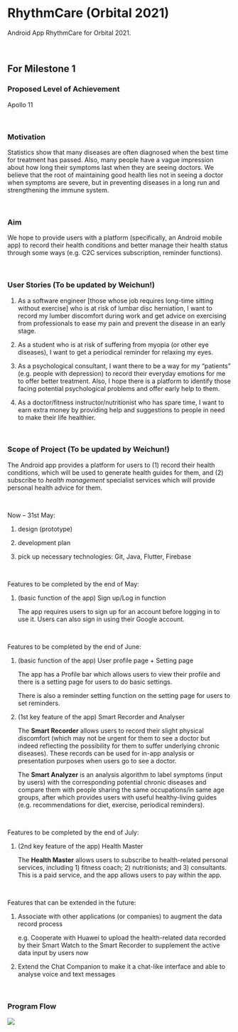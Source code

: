 # RhythmCare (Orbital 2021)

Android App RhythmCare for Orbital 2021.

<br/>

## For Milestone 1

### Proposed Level of Achievement

Apollo 11

<br/>

### Motivation

Statistics show that many diseases are often diagnosed when the best time for treatment has passed. Also, many people have a vague impression about how long their symptoms last when they are seeing doctors. We believe that the root of maintaining good health lies not in seeing a doctor when symptoms are severe, but in preventing diseases in a long run and strengthening the immune system.

 <br/>

### Aim

We hope to provide users with a platform (specifically, an Android mobile app) to record their health conditions and better manage their health status through some ways (e.g. C2C services subscription, reminder functions).

<br/>

### User Stories (To be updated by Weichun!)

1. As a software engineer [those whose job requires long-time sitting without exercise] who is at risk of lumbar disc herniation, I want to record my lumber discomfort during work and get advice on exercising from professionals to ease my pain and prevent the disease in an early stage.

2. As a student who is at risk of suffering from myopia (or other eye diseases), I want to get a periodical reminder for relaxing my eyes.

3. As a psychological consultant, I want there to be a way for my “patients” (e.g. people with depression) to record their everyday emotions for me to offer better treatment. Also, I hope there is a platform to identify those facing potential psychological problems and offer early help to them.

4. As a doctor/fitness instructor/nutritionist who has spare time, I want to earn extra money by providing help and suggestions to people in need to make their life healthier.

<br/>

### Scope of Project (To be updated by Weichun!)

The Android app provides a platform for users to (1) record their health conditions, which will be used to generate health guides for them, and (2) subscribe to *health management* specialist services which will provide personal health advice for them.

<br/>

Now – 31st May:

1. design (prototype)

2. development plan

3. pick up necessary technologies: Git, Java, Flutter, Firebase

<br/>

Features to be completed by the end of May:

1. (basic function of the app) Sign up/Log in function

   The app requires users to sign up for an account before logging in to use it. Users can also sign in using their Google account.

<br/>

Features to be completed by the end of June:

1. (basic function of the app) User profile page + Setting page

   The app has a Profile bar which allows users to view their profile and there is a setting page for users to do basic settings.

   There is also a reminder setting function on the setting page for users to set reminders.

2. (1st key feature of the app) Smart Recorder and Analyser

   The **Smart Recorder** allows users to record their slight physical discomfort (which may not be urgent for them to see a doctor but indeed reflecting the possibility for them to suffer underlying chronic diseases). These records can be used for in-app analysis or presentation purposes when users go to see a doctor.

   The **Smart Analyzer** is an analysis algorithm to label symptoms (input by users) with the corresponding potential chronic diseases and compare them with people sharing the same occupations/in same age groups, after which provides users with useful healthy-living guides (e.g. recommendations for diet, exercise, periodical reminders).

<br/>

Features to be completed by the end of July:

1. (2nd key feature of the app) Health Master

   The **Health Master** allows users to subscribe to health-related personal services, including 1) fitness coach; 2) nutritionists; and 3) consultants. This is a paid service, and the app allows users to pay within the app.

<br/>

Features that can be extended in the future:

1. Associate with other applications (or companies) to augment the data record process

   e.g. Cooperate with Huawei to upload the health-related data recorded by their Smart Watch to the Smart Recorder to supplement the active data input by users now

2. Extend the Chat Companion to make it a chat-like interface and able to analyse voice and text messages

<br/>

### Program Flow
![](https://github.com/alextang809/RhyCare/blob/main/pictures/RhythmCare%20App%20Flow.jpg)
<br/>
